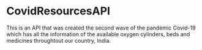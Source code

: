 # CovidResourcesAPI
 This is an API that was created the second wave of the pandemic Covid-19 which has all the information of the available oxygen cylinders, beds and medicines throughtout our country, India. 
